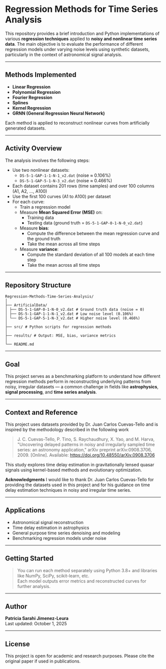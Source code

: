 # Regression Methods for Time Series Analysis
This repository provides a brief introduction and Python implementations of various **regression techniques** applied to **noisy and nonlinear time series data**. The main objective is to evaluate the performance of different regression models under varying noise levels using synthetic datasets, particularly in the context of astronomical signal analysis.

---
## Methods Implemented

- **Linear Regression**
- **Polynomial Regression**
- **Fourier Regression**
- **Splines**
- **Kernel Regression**
- **GRNN (General Regression Neural Network)**

Each method is applied to reconstruct nonlinear curves from artificially generated datasets.

---
## Activity Overview

The analysis involves the following steps:

- Use two nonlinear datasets:
  - `DS-5-1-GAP-1-1-N-1_v2.dat` (noise ≈ 0.106%)
  - `DS-5-1-GAP-5-1-N-3_v2.dat` (noise ≈ 0.466%)
- Each dataset contains 201 rows (time samples) and over 100 columns (A1, A2, ..., A100)
- Use the first 100 curves (A1 to A100) per dataset
- For each curve:
  - Train a regression model
  - Measure **Mean Squared Error (MSE)** on:
    - Training data
    - Testing data (ground truth = `DS-5-1-GAP-0-1-N-0_v2.dat`)
  - Measure **bias**:
    - Compute the difference between the mean regression curve and the ground truth
    - Take the mean across all time steps
  - Measure **variance**:
    - Compute the standard deviation of all 100 models at each time step
    - Take the mean across all time steps

---
## Repository Structure

`Regression-Methods-Time-Series-Analysis/`  
`│`  
`├── ArtificialData/`  
`│ ├── DS-5-1-GAP-0-1-N-0_v2.dat # Ground truth data (noise = 0)`  
`│ ├── DS-5-1-GAP-1-1-N-1_v2.dat # Low noise level (0.106%)`  
`│ └── DS-5-1-GAP-5-1-N-3_v2.dat # Higher noise level (0.466%)`  
`│`  
`├── src/ # Python scripts for regression methods`  
`│`  
`├── results/ # Output: MSE, bias, variance metrics`  
`│`  
`└── README.md`

---
## Goal

This project serves as a benchmarking platform to understand how different regression methods perform in reconstructing underlying patterns from noisy, irregular datasets — a common challenge in fields like **astrophysics**, **signal processing**, and **time series analysis**.

---

## Context and Reference
This project uses datasets provided by Dr. Juan Carlos Cuevas-Tello and is inspired by the methodology described in the following work

> J. C. Cuevas-Tello, P. Tino, S. Raychaudhury, X. Yao, and M. Harva,
> "Uncovering delayed patterns in noisy and irregularly sampled time series: an astronomy application,"
> arXiv preprint arXiv:0908.3706, 2009. [Online]. Available: https://doi.org/10.48550/arXiv.0908.3706

This study explores time delay estimation in gravitationally lensed quasar signals using kernel-based methods and evolutionary optimization.

**Acknowledgments**
I would like to thank Dr. Juan Carlos Cuevas-Tello for providing the datasets used in this project and for his guidance on time delay estimation techniques in noisy and irregular time series.

---

## Applications
- Astronomical signal reconstruction
- Time delay estimation in astrophysics
- General purpose time series denoising and modeling
- Benchmarking regression models under noise

---

## Getting Started
> You can run each method separately using Python 3.8+ and libraries like NumPy, SciPy, scikit-learn, etc.  
> Each model outputs error metrics and reconstructed curves for further analysis.

---

## Author
**Patricia Sarahi Jimenez-Leura**  
Last updated: October 1, 2025

---

## License
This project is open for academic and research purposes. Please cite the original paper if used in publications.
